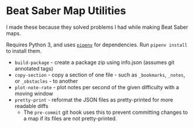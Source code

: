# Beat Saber Map Utilities

I made these because they solved problems I had while making Beat Saber maps.

Requires Python 3, and uses [`pipenv`](https://pipenv.readthedocs.io/en/latest/) for dependencies. Run `pipenv install` to install them.

* `build-package` - create a package zip using info.json (assumes git annotated tags)
* `copy-section` - copy a section of one file - such as `_bookmarks`, `_notes`, or `_obstacles` - to another
* `plot-note-rate` - plot notes per second of the given difficulty with a moving window 
* `pretty-print` - reformat the JSON files as pretty-printed for more readable diffs
  * The `pre-commit` git hook uses this to prevent committing changes to a map if its files are not pretty-printed.
